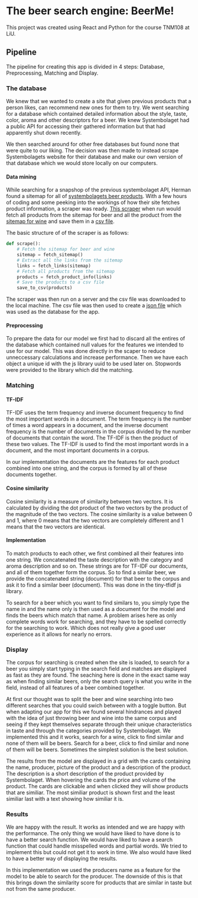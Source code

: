 # The beer search engine: BeerMe!

This project was created using React and Python for the course TNM108 at LiU.

## Pipeline
The pipeline for creating this app is divided in 4 steps: Database, Preprocessing, Matching and Display.

### The database
We knew that we wanted to create a site that given previous products that a person likes, can recommend new ones for them to try. We went searching for a database which contained detailed information about the style, taste, color, aroma and other descriptors for a beer. We knew Systembolaget had a public API for accessing their gathered information but that had apparently shut down recently. 

We then searched around for other free databases but found none that were quite to our liking. The decision was then made to instead scrape Systembolagets website for their database and make our own version of that database which we would store locally on our computers.

#### Data mining
While searching for a snapshop of the previous systembolaget API, Herman found a sitemap for all of [systembolagets beer products](https://www.systembolaget.se/sitemap-produkter-ol.xml). With a few hours of coding and some peeking into the workings of how their site fetches product information, a scraper was ready. [This scraper](/src/utils/scraper.py) when run would fetch all products from the sitemap for beer and all the product from the [sitemap for wine](https://www.systembolaget.se/sitemap-produkter-vin.xml) and save them in a [csv file](/src/utils/testing.csv).

The basic structure of of the scraper is as follows:
```python
def scrape():
    # Fetch the sitemap for beer and wine
    sitemap = fetch_sitemap()
    # Extract all the links from the sitemap
    links = fetch_links(sitemap)
    # Fetch all products from the sitemap
    products = fetch_product_info(links)
    # Save the products to a csv file
    save_to_csv(products)
```

The scraper was then run on a server and the csv file was downloaded to the local machine. The csv file was then used to create a [json file](/src/utils/products.json) which was used as the database for the app.

#### Preprocessing
To prepare the data for our model we first had to discard all the entires of the database which contained null values for the features we intended to use for our model. This was done directly in the scaper to reduce unneccessary calculations and increase performance. Then we have each object a unique id with the js library uuid to be used later on. Stopwords were provided to the library which did the matching. 

### Matching

#### TF-IDF
TF-IDF uses the term frequency and inverse document frequency to find the most important words in a document. The term frequency is the number of times a word appears in a document, and the inverse document frequency is the number of documents in the corpus divided by the number of documents that contain the word. The TF-IDF is then the product of these two values. The TF-IDF is used to find the most important words in a document, and the most important documents in a corpus.

In our implementation the documents are the features for each product combined into one string, and the corpus is formed by all of these documents together.

#### Cosine similarity
Cosine similarity is a measure of similarity between two vectors. It is calculated by dividing the dot product of the two vectors by the product of the magnitude of the two vectors. The cosine similarity is a value between 0 and 1, where 0 means that the two vectors are completely different and 1 means that the two vectors are identical.


#### Implementation
To match products to each other, we first combined all their features into one string. We concatenated the taste description with the category and aroma description and so on. These strings are for TF-IDF our documents, and all of them together form the corpus. So to find a similar beer, we provide the concatenated string (document) for that beer to the corpus and ask it to find a similar beer (document). This was done in the tiny-tfidf js library. 

To search for a beer which you want to find similars to, you simply type the name in and the name only is then used as a document for the model and finds the beers which match that name. A problem arises here as only complete words work for searching, and they have to be spelled correctly for the searching to work. Which does not really give a good user experience as it allows for nearly no errors.

### Display
The corpus for searching is created when the site is loaded, to search for a beer you simply start typing in the search field and matches are displayed as fast as they are found. The seaching here is done in the exact same way as when finding similar beers, only the search query is what you write in the field, instead of all features of a beer combined together.

At first our thought was to split the beer and wine searching into two different searches that you could swich between with a toggle button. But when adapting our app for this we found several hindrances and played with the idea of just throwing beer and wine into the same corpus and seeing if they kept themselves separate through their unique characteristics in taste and through the categories provided by Systembolaget. We implemented this and it works, search for a wine, click to find similar and none of them will be beers. Search for a beer, click to find similar and none of them will be beers. Sometimes the simplest solution is the best solution.

The results from the model are displayed in a grid with the cards containing the name, producer, picture of the product and a description of the product. The description is a short description of the product provided by Systembolaget. When hovering the cards the price and volume of the product. The cards are clickable and when clicked they will show products that are similiar. The most similiar product is shown first and the least similiar last with a text showing how similiar it is.

### Results
We are happy with the result. It works as intended and we are happy with the performance. The only thing we would have liked to have done is to have a better search function. We would have liked to have a search function that could handle misspelled words and partial words. We tried to implement this but could not get it to work in time. We also would have liked to have a better way of displaying the results. 

In this implementation we used the producers name as a feature for the model to be able to search for the producer. The downside of this is that this brings down the similarity score for products that are similar in taste but not from the same producer. 
